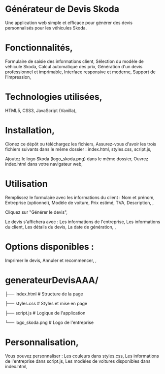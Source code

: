 # Générateur de Devis Skoda
Une application web simple et efficace pour générer des devis personnalisés pour les véhicules Skoda.

# Fonctionnalités,
Formulaire de saisie des informations client,
Sélection du modèle de véhicule Skoda,
Calcul automatique des prix,
Génération d'un devis professionnel et imprimable,
Interface responsive et moderne,
Support de l'impression,

# Technologies utilisées,
HTML5,
CSS3,
JavaScript (Vanilla),

# Installation,
Clonez ce dépôt ou téléchargez les fichiers,
Assurez-vous d'avoir les trois fichiers suivants dans le même dossier :
index.html,
styles.css,
script.js,


Ajoutez le logo Skoda (logo_skoda.png) dans le même dossier,
Ouvrez index.html dans votre navigateur web,

# Utilisation
Remplissez le formulaire avec les informations du client :
Nom et prénom,
Entreprise (optionnel),
Modèle de voiture,
Prix estimé,
TVA,
Description,
,

Cliquez sur "Générer le devis",

Le devis s'affichera avec :
Les informations de l'entreprise,
Les informations du client,
Les détails du devis,
La date de génération,
,

# Options disponibles :
Imprimer le devis,
Annuler et recommencer,
,

# generateurDevisAAA/

├── index.html      # Structure de la page

├── styles.css      # Styles et mise en page

├── script.js       # Logique de l'application

└── logo_skoda.png  # Logo de l'entreprise


# Personnalisation,
Vous pouvez personnaliser :
Les couleurs dans styles.css,
Les informations de l'entreprise dans script.js,
Les modèles de voitures disponibles dans index.html,
